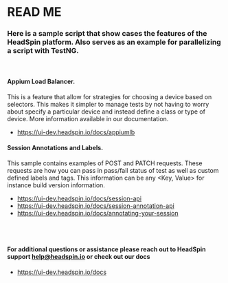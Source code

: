 # READ ME

### Here is a sample script that show cases the features of the HeadSpin platform. Also serves as an example for parallelizing a script with TestNG.  
<br>

#### Appium Load Balancer.
This is a feature that allow for strategies for choosing a device based on selectors. This makes it simpler to manage tests by not having to worry
about specify a particular device and instead define a class or type of device. More information available in our documentation.
- https://ui-dev.headspin.io/docs/appiumlb  


#### Session Annotations and Labels.
This sample contains examples of POST and PATCH requests. These requests are how you can pass in pass/fail status of test as well as custom defined 
labels and tags. This information can be any <Key, Value> for instance build version information.
- https://ui-dev.headspin.io/docs/session-api
- https://ui-dev.headspin.io/docs/session-annotation-api
- https://ui-dev.headspin.io/docs/annotating-your-session
<br>
<br>

#### For additional questions or assistance please reach out to HeadSpin support help@headspin.io or check out our docs
- https://ui-dev.headspin.io/docs